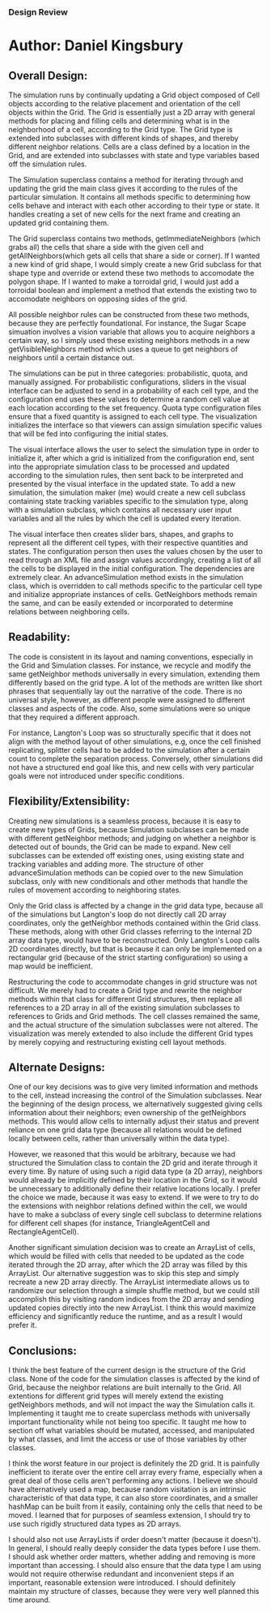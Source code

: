 
### Design Review 

Author: Daniel Kingsbury
===

## Overall Design:

The simulation runs by continually updating a Grid object composed of Cell objects according to the relative placement and orientation of the cell objects within the Grid. The Grid is essentially just a 2D array with general methods for placing and filling cells and determining what is in the neighborhood of a cell, according to the Grid type. The Grid type is extended into subclasses with different kinds of shapes, and thereby different neighbor relations. Cells are a class defined by a location in the Grid, and are extended into subclasses with state and type variables based off the simulation rules.

The Simulation superclass contains a method for iterating through and updating the grid the main class gives it according to the rules of the particular simulation. It contains all methods specific to determining how cells behave and interact with each other according to their type or state. It handles creating a set of new cells for the next frame and creating an updated grid containing them.

The Grid superclass contains two methods, getImmediateNeighbors (which grabs all) the cells that share a side with the given cell and getAllNeighbors(which gets all cells that share a side or corner). If I wanted a new kind of grid shape, I would simply create a new Grid subclass for that shape type and override or extend these two methods to accomodate the polygon shape. If I wanted to make a torroidal grid, I would just add a torroidal boolean and implement a method that extends the existing two to accomodate neighbors on opposing sides of the grid.

All possible neighbor rules can be constructed from these two methods, because they are perfectly foundational. For instance, the Sugar Scape simuation involves a vision variable that allows you to acquire neighbors a certain way, so I simply used these existing neighbors methods in a new getVisibleNeighbors method which uses a queue to get neighbors of neighbors until a certain distance out.

The simulations can be put in three categories: probabilistic, quota, and manually assigned. For probabilistic configurations, sliders in the visual interface can be adjusted to send in a probability of each cell type, and the configuration end uses these values to determine a random cell value at each location according to the set frequency. Quota type configuration files ensure that a fixed quantity is assigned to each cell type. The visualization initializes the interface so that viewers can assign simulation specific values that will be fed into configuring the initial states.

The visual interface allows the user to select the simulation type in order to initialize it, after which a grid is initialized from the configuration end, sent into the appropriate simulation class to be processed and updated according to the simulation rules, then sent back to be interpreted and presented by the visual interface in the updated state. To add a new simulation, the simulation maker (me) would create a new cell subclass containing state tracking variables specific to the simulation type, along with a simulation subclass, which contains all necessary user input variables and all the rules by which the cell is updated every iteration.

The visual interface then creates slider bars, shapes, and graphs to represent all the different cell types, with their respective quantities and states. The configuration person then uses the values chosen by the user to read through an XML file and assign values accordingly, creating a list of all the cells to be displayed in the initial configuration. The dependencies are extremely clear. An advanceSimulation method exists in the simulation class, which is overridden to call methods specific to the particular cell type and initialize appropriate instances of cells. GetNeighbors methods remain the same, and can be easily extended or incorporated to determine relations between neighboring cells.

## Readability:

The code is consistent in its layout and naming conventions, especially in the Grid and Simulation classes. For instance, we recycle and modify the same getNeighbor methods universally in every simulation, extending them differently based on the grid type. A lot of the methods are written like short phrases that sequentially lay out the narrative of the code. There is no universal style, however, as different people were assigned to different classes and aspects of the code. Also, some simulations were so unique that they required a different approach.

For instance, Langton's Loop was so structurally specific that it does not align with the method layout of other simulations, e.g, once the cell finished replicating, splitter cells had to be added to the simulation after a certain count to complete the separation process. Conversely, other simulations did not have a structured end goal like this, and new cells with very particular goals were not introduced under specific conditions.

## Flexibility/Extensibility:

Creating new simulations is a seamless process, because it is easy to create new types of Grids, because Simulation subclasses can be made with different getNeighbor methods; and judging on whether a neighbor is detected out of bounds, the Grid can be made to expand. New cell subclasses can be extended off existing ones, using existing state and tracking variables and adding more. The structure of other advanceSimulation methods can be copied over to the new Simulation subclass, only with new conditionals and other methods that handle the rules of movement according to neighboring states.

Only the Grid class is affected by a change in the grid data type, because all of the simulations but Langton's loop do not directly call 2D array coordinates, only the getNeighbor methods contained within the Grid class. These methods, along with other Grid classes referring to the internal 2D array data type, would have to be reconstructed. Only Langton's Loop calls 2D coordinates directly, but that is because it can only be implemented on a rectangular grid (because of the strict starting configuration) so using a map would be inefficient.

Restructuring the code to accommodate changes in grid structure was not difficult. We merely had to create a Grid type and rewrite the neighbor methods within that class for different Grid structures, then replace all references to a 2D array in all of the existing simulation subclasses to references to Grids and Grid methods. The cell classes remained the same, and the actual structure of the simulation subclasses were not altered. The visualization was merely extended to also include the different Grid types by merely copying and restructuring existing cell layout methods.

## Alternate Designs:

One of our key decisions was to give very limited information and methods to the cell, instead increasing the control of the Simulation subclasses. Near the beginning of the design process, we alternatively suggested giving cells information about their neighbors; even ownership of the getNeighbors methods. This would allow cells to internally adjust their status and prevent reliance on one grid data type (because all relations would be defined locally between cells, rather than universally within the data type).

However, we reasoned that this would be arbitrary, because we had structured the Simulation class to contain the 2D grid and iterate through it every time. By nature of using such a rigid data type (a 2D array), neighbors would already be implicitly defined by their location in the Grid, so it would be unnecessary to additionally define their relative locations locally. I prefer the choice we made, because it was easy to extend. If we were to try to do the extensions with neighbor relations defined within the cell, we would have to make a subclass of every single cell subclass to determine relations for different cell shapes (for instance, TriangleAgentCell and RectangleAgentCell).

Another significant simulation decision was to create an ArrayList of cells, which would be filled with cells that needed to be updated as the code iterated through the 2D array, after which the 2D array was filled by this ArrayList. Our alternative suggestion was to skip this step and simply recreate a new 2D array directly. The ArrayList intermediate allows us to randomize our selection through a simple shuffle method, but we could still accomplish this by visiting random indices from the 2D array and sending updated copies directly into the new ArrayList. I think this would maximize efficiency and significantly reduce the runtime, and as a result I would prefer it.

## Conclusions:

I think the best feature of the current design is the structure of the Grid class. None of the code for the simulation classes is affected by the kind of Grid, because the neighbor relations are built internally to the Grid. All extentions for different grid types will merely extend the existing getNeighbors methods, and will not impact the way the Simulation calls it. Implementing it taught me to create superclass methods with universally important functionality while not being too specific. It taught me how to section off what variables should be mutated, accessed, and manipulated by what classes, and limit the access or use of those variables by other classes.

I think the worst feature in our project is definitely the 2D grid. It is painfully inefficient to iterate over the entire cell array every frame, especially when a great deal of those cells aren't performing any actions. I believe we should have alternatively used a map, because random visitation is an intrinsic characteristic of that data type, it can also store coordinates, and a smaller hashMap can be built from it easily, containing only the cells that need to be moved. I learned that for purposes of seamless extension, I should try to use such rigidly structured data types as 2D arrays.

I should also not use ArrayLists if order doesn't matter (because it doesn't). In general, I should really deeply consider the data types before I use them. I should ask whether order matters, whether adding and removing is more important than accessing. I should also ensure that the data type I am using would not require otherwise redundant and inconvenient steps if an important, reasonable extension were introduced. I should definitely maintain my structure of classes, because they were very well planned this time around.

